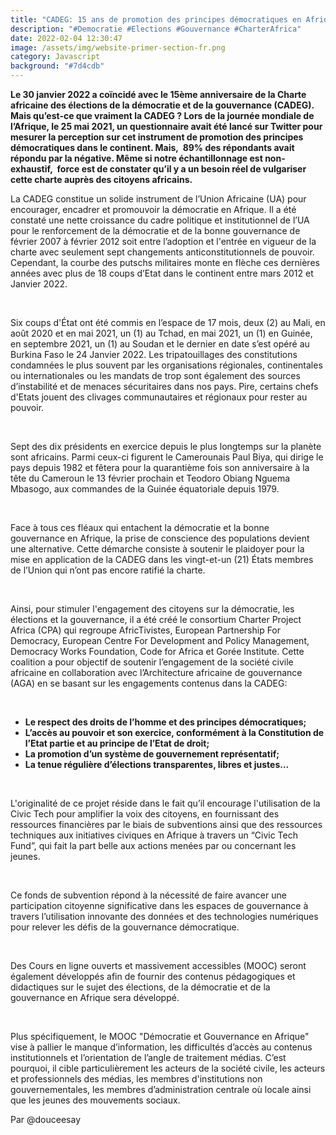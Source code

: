 ```yaml
---
title: "CADEG: 15 ans de promotion des principes démocratiques en Afrique"
description: "#Democratie #Elections #Gouvernance #CharterAfrica"
date: 2022-02-04 12:30:47
image: /assets/img/website-primer-section-fr.png
category: Javascript
background: "#7d4cdb"
---
```

**Le 30 janvier 2022 a coïncidé avec le 15ème anniversaire de la Charte africaine des élections de la démocratie et de la gouvernance (CADEG). Mais qu’est-ce que vraiment la CADEG ? Lors de la journée mondiale de l’Afrique, le 25 mai 2021, un questionnaire avait été lancé sur Twitter pour mesurer la perception sur cet instrument de promotion des principes démocratiques dans le continent. Mais,  89% des répondants avait répondu par la négative. Même si notre échantillonnage est non-exhaustif,  force est de constater qu’il y a un besoin réel de vulgariser cette charte auprès des citoyens africains.**

La CADEG constitue un solide instrument de l’Union Africaine (UA) pour encourager, encadrer et promouvoir la démocratie en Afrique. Il a été constaté une nette croissance du cadre politique et institutionnel de l’UA pour le renforcement de la démocratie et de la bonne gouvernance de février 2007 à février 2012 soit entre l’adoption et l'entrée en vigueur de la charte avec seulement sept changements anticonstitutionnels de pouvoir. Cependant, la courbe des putschs militaires monte en flèche ces dernières années avec plus de 18 coups d’Etat dans le continent entre mars 2012 et Janvier 2022. 

 

Six coups d'État ont été commis en l’espace de 17 mois, deux (2) au Mali, en août 2020 et en mai 2021, un (1) au Tchad, en mai 2021, un (1) en Guinée, en septembre 2021, un (1) au Soudan et le dernier en date s’est opéré au Burkina Faso le 24 Janvier 2022. Les tripatouillages des constitutions condamnées le plus souvent par les organisations régionales, continentales ou internationales ou les mandats de trop sont également des sources d’instabilité et de menaces sécuritaires dans nos pays. Pire, certains chefs d'Etats jouent des clivages communautaires et régionaux pour rester au pouvoir. 

 

Sept des dix présidents en exercice depuis le plus longtemps sur la planète sont africains. Parmi ceux-ci figurent le Camerounais Paul Biya, qui dirige le pays depuis 1982 et fêtera pour la quarantième fois son anniversaire à la tête du Cameroun le 13 février prochain et Teodoro Obiang Nguema Mbasogo, aux commandes de la Guinée équatoriale depuis 1979.

 

Face à tous ces fléaux qui entachent la démocratie et la bonne gouvernance en Afrique, la prise de conscience des populations devient une alternative. Cette démarche consiste à soutenir le plaidoyer pour la mise en application de la CADEG dans les vingt-et-un (21) États membres de l’Union qui n’ont pas encore ratifié la charte. 

 

Ainsi, pour stimuler l'engagement des citoyens sur la démocratie, les élections et la gouvernance, il a été créé le consortium Charter Project Africa (CPA) qui regroupe AfricTivistes, European Partnership For Democracy, European Centre For Development and Policy Management, Democracy Works Foundation, Code for Africa et Gorée Institute. Cette coalition a pour objectif de soutenir l’engagement de la société civile africaine en collaboration avec l’Architecture africaine de gouvernance (AGA) en se basant sur les engagements contenus dans la CADEG:

 

* **Le respect des droits de l’homme et des principes démocratiques;**
* **L’accès au pouvoir et son exercice, conformément à la Constitution de l’Etat partie et au principe de l’Etat de droit;**
* **La promotion d’un système de gouvernement représentatif;**
* **La tenue régulière d’élections transparentes, libres et justes…**

 

L'originalité de ce projet réside dans le fait qu’il encourage l'utilisation de la Civic Tech pour amplifier la voix des citoyens, en fournissant des ressources financières par le biais de subventions ainsi que des ressources techniques aux initiatives civiques en Afrique à travers un “Civic Tech Fund”, qui fait la part belle aux actions menées par ou concernant les jeunes. 

 

Ce fonds de subvention répond à la nécessité de faire avancer une participation citoyenne significative dans les espaces de gouvernance à travers l’utilisation innovante des données et des technologies numériques pour relever les défis de la gouvernance démocratique. 

 

Des Cours en ligne ouverts et massivement accessibles (MOOC) seront également développés afin de fournir des contenus pédagogiques et didactiques sur le sujet des élections, de la démocratie et de la gouvernance en Afrique sera développé.

 

Plus spécifiquement, le MOOC "Démocratie et Gouvernance en Afrique" vise à pallier le manque d’information, les difficultés d’accès au contenus institutionnels et l’orientation de l’angle de traitement médias. C’est pourquoi, il cible particulièrement les acteurs de la société civile, les acteurs et professionnels des médias, les membres d'institutions non gouvernementales, les membres d’administration centrale où locale ainsi que les jeunes des mouvements sociaux.

<!--EndFragment-->



Par <!--StartFragment-->@douceesay

<!--EndFragment-->